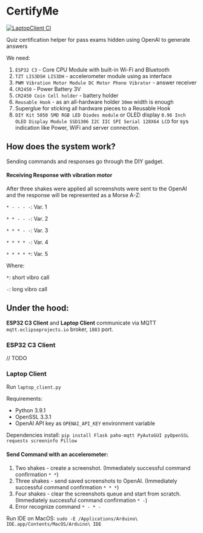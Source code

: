 # CertifyMe

[![LaptopClient CI](https://github.com/PavelRavvich/CertifyMe/actions/workflows/laptop_client.yml/badge.svg?branch=master)](https://github.com/PavelRavvich/CertifyMe/actions/workflows/laptop_client.yml)

Quiz certification helper for pass exams hidden using OpenAI to generate answers

We need:
1. `ESP32 C3` - Core CPU Module with built-in Wi-Fi and Bluetooth
2. `TZT LIS3DSH LIS3DH` - accelerometer module using as interface
3. `PWM Vibration Motor Module DC Motor Phone Vibrator` - answer receiver
4. `CR2450` - Power Battery 3V
5. `CR2450 Coin Cell holder` - battery holder
6. `Reusable Hook` - as an all-hardware holder `30mm` width is enough
7. Superglue for sticking all hardware pieces to a Reusable Hook
8. `DIY Kit 5050 SMD RGB LED Diodes module` or OLED display `0.96 Inch OLED Display Module SSD1306 I2C IIC SPI Serial 128X64 LCD` for sys indication like Power, WiFi and server connection.

## How does the system work?
Sending commands and responses go through the DIY gadget. 

#### Receiving Response with vibration motor
After three shakes were applied all screenshots were sent to the OpenAI and the response will be represented as a Morse A-Z:

`* - - - -`: Var. 1

`* * - - -`: Var. 2

`* * * - -`: Var. 3

`* * * * -`: Var. 4

`* * * * *`: Var. 5

Where: 

`*`: short vibro call

`-`: long vibro call


## Under the hood: 

**ESP32 C3 Client** and **Laptop Client** communicate via MQTT `mqtt.eclipseprojects.io` broker, `1883` port.

### ESP32 C3 Client
// TODO
### Laptop Client 
Run `laptop_client.py` 

Requirements:
* Python 3.9.1
* OpenSSL 3.3.1
* OpenAI API key as `OPENAI_API_KEY` environment variable

Dependencies install: `pip install Flask paho-mqtt PyAutoGUI pyOpenSSL requests screeninfo Pillow`


#### Send Command with an accelerometer:
1. Two shakes - create a screenshot. (Immediately successful command confirmation `* *`)
2. Three shakes - send saved screenshots to OpenAI. (Immediately successful command confirmation `* * *`)
3. Four shakes - clear the screenshots queue and start from scratch. (Immediately successful command confirmation `* -`)
4. Error recognize command `* - * -`

Run IDE on MacOS: `sudo -E /Applications/Arduino\ IDE.app/Contents/MacOS/Arduino\ IDE`